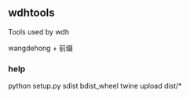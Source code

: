## wdhtools

Tools used by wdh

wangdehong + 前缀


### help
python setup.py sdist bdist_wheel
twine upload dist/*
